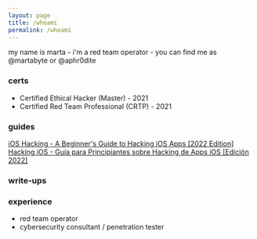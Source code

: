 ```yaml
---
layout: page
title: /whoami
permalink: /whoami
---
```


my name is marta - i'm a red team operator - you can find me as @martabyte or @aphr0dite

### certs ###
* Certified Ethical Hacker (Master) - 2021
* Certified Red Team Professional (CRTP) - 2021

### guides ###
[iOS Hacking - A Beginner's Guide to Hacking iOS Apps [2022 Edition]](https://martabyte.github.io/ios/hacking/2022/03/13/ios-hacking-en.html)
[Hacking iOS - Guía para Principiantes sobre Hacking de Apps iOS [Edición 2022]](https://martabyte.github.io/ios/hacking/2022/03/14/ios-hacking-es.html)

### write-ups ###


### experience ###
* red team operator
* cybersecurity consultant / penetration tester

<br><br>
